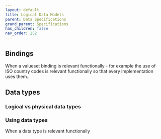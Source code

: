 ```yaml
---
layout: default
title: Logical Data Models
parent: Data Specifications
grand_parent: Specifications
has_children: false
nav_order: 252
---
```


## Bindings
When a valueset binding is relevant functionally - for example the use of ISO country codes is relevant functionally so that every implementation uses them..


## Data types

### Logical vs physical data types


### Using data types
When a data type is relevant functionally 
